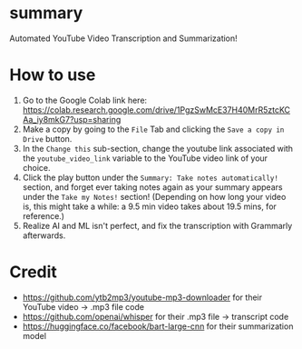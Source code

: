 # summary
Automated YouTube Video Transcription and Summarization!

# How to use
1. Go to the Google Colab link here: https://colab.research.google.com/drive/1PgzSwMcE37H40MrR5ztcKCAa_iy8mkG7?usp=sharing
2. Make a copy by going to the `File` Tab and clicking the `Save a copy in Drive` button.
3. In the `Change this` sub-section, change the youtube link associated with the `youtube_video_link` variable to the YouTube video link of your choice.
4. Click the play button under the `Summary: Take notes automatically!` section, and forget ever taking notes again as your summary appears under the `Take my Notes!` section! (Depending on how long your video is, this might take a while: a 9.5 min video takes about 19.5 mins, for reference.)
5. Realize AI and ML isn't perfect, and fix the transcription with Grammarly afterwards.

# Credit
- https://github.com/ytb2mp3/youtube-mp3-downloader for their YouTube video -> .mp3 file code
- https://github.com/openai/whisper for their .mp3 file -> transcript code
- https://huggingface.co/facebook/bart-large-cnn for their summarization model
